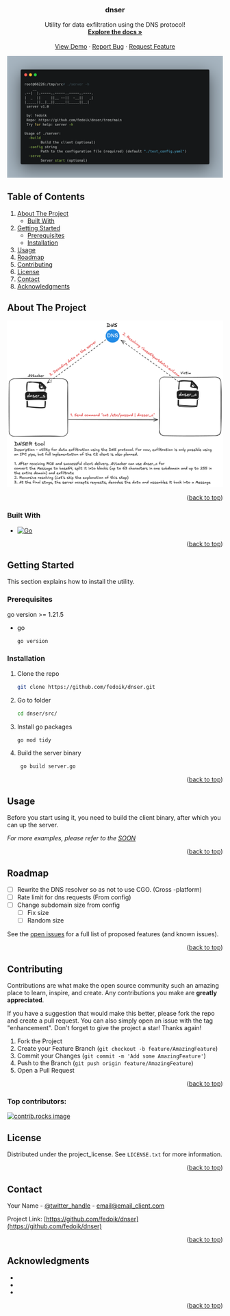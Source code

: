 

<!-- Improved compatibility of back to top link: See: https://github.com/fedoik/dnser/pull/73 -->
<a id="readme-top"></a>
<!--
*** Thanks for checking out the Best-README-Template. If you have a suggestion
*** that would make this better, please fork the repo and create a pull request
*** or simply open an issue with the tag "enhancement".
*** Don't forget to give the project a star!
*** Thanks again! Now go create something AMAZING! :D
-->



<!-- PROJECT SHIELDS -->
<!--
*** I'm using markdown "reference style" links for readability.
*** Reference links are enclosed in brackets [ ] instead of parentheses ( ).
*** See the bottom of this document for the declaration of the reference variables
*** for contributors-url, forks-url, etc. This is an optional, concise syntax you may use.
*** https://www.markdownguide.org/basic-syntax/#reference-style-links
-->
<!-- [![Contributors][contributors-shield]][contributors-url]
[![Forks][forks-shield]][forks-url]
[![Stargazers][stars-shield]][stars-url]
[![Issues][issues-shield]][issues-url]
[![project_license][license-shield]][license-url] -->


<!-- PROJECT LOGO -->
<br />
<div align="center">

  <h3 align="center">dnser</h3>
  <p align="center">
    Utility for data exfiltration using the DNS protocol!
    <br />
    <a href="https://github.com/fedoik/dnser"><strong>Explore the docs »</strong></a>
    <br />
    <br />
    <a href="https://github.com/fedoik/dnser/demo/demo.mp4">View Demo</a>
    ·
    <a href="https://github.com/fedoik/dnser/issues/new?labels=bug&template=bug-report---.md">Report Bug</a>
    ·
    <a href="https://github.com/fedoik/dnser/issues/new?labels=enhancement&template=feature-request---.md">Request Feature</a>
  </p>

  <a href="https://github.com/fedoik/dnser">
    <img src="imgs/help.png" alt="Logo">
  </a>

  <!-- <h3 align="center">dnser</h3> -->

  <!-- <p align="center">
    Utility for data exfiltration using the DNS protocol!
    <br />
    <a href="https://github.com/fedoik/dnser"><strong>Explore the docs »</strong></a>
    <br />
    <br />
    <a href="https://github.com/fedoik/dnser/demo/demo.mp4">View Demo</a>
    ·
    <a href="https://github.com/fedoik/dnser/issues/new?labels=bug&template=bug-report---.md">Report Bug</a>
    ·
    <a href="https://github.com/fedoik/dnser/issues/new?labels=enhancement&template=feature-request---.md">Request Feature</a>
  </p> -->
</div>



<!-- TABLE OF CONTENTS -->
 ## Table of Contents
<!--<details>
  <summary>Table of Contents</summary> -->
  <ol>
    <li>
      <a href="#about-the-project">About The Project</a>
      <ul>
        <li><a href="#built-with">Built With</a></li>
      </ul>
    </li>
    <li>
      <a href="#getting-started">Getting Started</a>
      <ul>
        <li><a href="#prerequisites">Prerequisites</a></li>
        <li><a href="#installation">Installation</a></li>
      </ul>
    </li>
    <li><a href="#usage">Usage</a></li>
    <li><a href="#roadmap">Roadmap</a></li>
    <li><a href="#contributing">Contributing</a></li>
    <li><a href="#license">License</a></li>
    <li><a href="#contact">Contact</a></li>
    <li><a href="#acknowledgments">Acknowledgments</a></li>
  </ol>
<!-- </details> -->



<!-- ABOUT THE PROJECT -->
## About The Project

![project_idea](./imgs/dnser_schema.png)

<p align="right">(<a href="#readme-top">back to top</a>)</p>



### Built With

* [![Go][Go.i]][Go-url]
<!-- * [![React][React.js]][React-url]
* [![Vue][Vue.js]][Vue-url]
* [![Angular][Angular.io]][Angular-url]
* [![Svelte][Svelte.dev]][Svelte-url]
* [![Laravel][Laravel.com]][Laravel-url]
* [![Bootstrap][Bootstrap.com]][Bootstrap-url]
* [![JQuery][JQuery.com]][JQuery-url] -->

<p align="right">(<a href="#readme-top">back to top</a>)</p>



<!-- GETTING STARTED -->
## Getting Started

This section explains how to install the utility.

### Prerequisites

go version >= 1.21.5
* go
  ```sh
  go version
  ```

### Installation

1. Clone the repo
   ```sh
   git clone https://github.com/fedoik/dnser.git
   ```
2. Go to folder
   ```sh
   cd dnser/src/
   ```
3. Install go packages
   ```sh
   go mod tidy
   ```
3. Build the server binary
   ```sh
    go build server.go
   ```

<p align="right">(<a href="#readme-top">back to top</a>)</p>



<!-- USAGE EXAMPLES -->
## Usage

Before you start using it, you need to build the client binary, after which you can up the server.

_For more examples, please refer to the [SOON](SOON)_

<p align="right">(<a href="#readme-top">back to top</a>)</p>

<!-- ![help](./imgs/help.png) -->

<!-- ROADMAP -->
## Roadmap

- [ ] Rewrite the DNS resolver so as not to use CGO. (Cross -platform)
- [ ] Rate limit for dns requests (From config)
- [ ] Сhange subdomain size from config
    - [ ] Fix size
    - [ ] Random size

See the [open issues](https://github.com/fedoik/dnser/issues) for a full list of proposed features (and known issues).

<p align="right">(<a href="#readme-top">back to top</a>)</p>



<!-- CONTRIBUTING -->
## Contributing

Contributions are what make the open source community such an amazing place to learn, inspire, and create. Any contributions you make are **greatly appreciated**.

If you have a suggestion that would make this better, please fork the repo and create a pull request. You can also simply open an issue with the tag "enhancement".
Don't forget to give the project a star! Thanks again!

1. Fork the Project
2. Create your Feature Branch (`git checkout -b feature/AmazingFeature`)
3. Commit your Changes (`git commit -m 'Add some AmazingFeature'`)
4. Push to the Branch (`git push origin feature/AmazingFeature`)
5. Open a Pull Request

<p align="right">(<a href="#readme-top">back to top</a>)</p>

### Top contributors:

<a href="https://github.com/fedoik/dnser/graphs/contributors">
  <img src="https://contrib.rocks/image?repo=fedoik/dnser" alt="contrib.rocks image" />
</a>



<!-- LICENSE -->
## License

Distributed under the project_license. See `LICENSE.txt` for more information.

<p align="right">(<a href="#readme-top">back to top</a>)</p>



<!-- CONTACT -->
## Contact

Your Name - [@twitter_handle](https://twitter.com/twitter_handle) - email@email_client.com

Project Link: [https://github.com/fedoik/dnser](https://github.com/fedoik/dnser)

<p align="right">(<a href="#readme-top">back to top</a>)</p>



<!-- ACKNOWLEDGMENTS -->
## Acknowledgments

* []()
* []()
* []()

<p align="right">(<a href="#readme-top">back to top</a>)</p>



<!-- MARKDOWN LINKS & IMAGES -->
<!-- https://www.markdownguide.org/basic-syntax/#reference-style-links -->
[Go-url]: https://go.dev/
[Go.i]: https://img.shields.io/badge/Go-00ADD8?logo=Go&logoColor=white&style=for-the-badge


[contributors-shield]: https://img.shields.io/github/contributors/fedoik/dnser.svg?style=for-the-badge
[contributors-url]: https://github.com/fedoik/dnser/graphs/contributors
[forks-shield]: https://img.shields.io/github/forks/fedoik/dnser.svg?style=for-the-badge
[forks-url]: https://github.com/fedoik/dnser/network/members
[stars-shield]: https://img.shields.io/github/stars/fedoik/dnser.svg?style=for-the-badge
[stars-url]: https://github.com/fedoik/dnser/stargazers
[issues-shield]: https://img.shields.io/github/issues/fedoik/dnser.svg?style=for-the-badge
[issues-url]: https://github.com/fedoik/dnser/issues
[license-shield]: https://img.shields.io/github/license/fedoik/dnser.svg?style=for-the-badge
[license-url]: https://github.com/fedoik/dnser/blob/main/LICENSE.txt
[linkedin-shield]: https://img.shields.io/badge/-LinkedIn-black.svg?style=for-the-badge&logo=linkedin&colorB=555
[linkedin-url]: https://linkedin.com/in/linkedin_username
[product-screenshot]: images/screenshot.png
[React.js]: https://img.shields.io/badge/React-20232A?style=for-the-badge&logo=react&logoColor=61DAFB
[React-url]: https://reactjs.org/
[Vue.js]: https://img.shields.io/badge/Vue.js-35495E?style=for-the-badge&logo=vuedotjs&logoColor=4FC08D
[Vue-url]: https://vuejs.org/
[Angular.io]: https://img.shields.io/badge/Angular-DD0031?style=for-the-badge&logo=angular&logoColor=white
[Angular-url]: https://angular.io/
[Svelte.dev]: https://img.shields.io/badge/Svelte-4A4A55?style=for-the-badge&logo=svelte&logoColor=FF3E00
[Svelte-url]: https://svelte.dev/
[Laravel.com]: https://img.shields.io/badge/Laravel-FF2D20?style=for-the-badge&logo=laravel&logoColor=white
[Laravel-url]: https://laravel.com
[Bootstrap.com]: https://img.shields.io/badge/Bootstrap-563D7C?style=for-the-badge&logo=bootstrap&logoColor=white
[Bootstrap-url]: https://getbootstrap.com
[JQuery.com]: https://img.shields.io/badge/jQuery-0769AD?style=for-the-badge&logo=jquery&logoColor=white
[JQuery-url]: https://jquery.com 